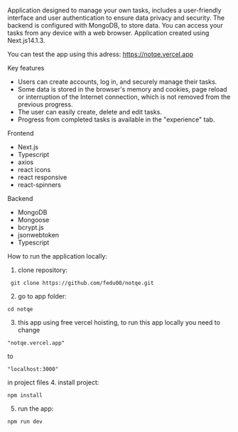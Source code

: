 Application designed to manage your own tasks, includes a user-friendly interface and user authentication to ensure data privacy and security. The backend is configured with MongoDB, to store data. You can access your tasks from any device with a web browser. Application created using Next.js14.1.3.

You can test the app using this adress: https://notqe.vercel.app

Key features

- Users can create accounts, log in, and securely manage their tasks.
- Some data is stored in the browser's memory and cookies, page reload or interruption of the Internet connection, which is not removed from the previous progress.
- The user can easily create, delete and edit tasks.
- Progress from completed tasks is available in the "experience" tab.

Frontend

- Next.js
- Typescript
- axios
- react icons
- react responsive
- react-spinners

Backend

- MongoDB
- Mongoose
- bcrypt.js
- jsonwebtoken
- Typescript

How to run the application locally:

1. clone repository:
```
 git clone https://github.com/fedu00/notqe.git
```
2. go to app folder:
```
cd notqe
```
3. this app using free vercel hoisting, to run this app locally you need to change
```
"notqe.vercel.app"
```
 to
 ```
"localhost:3000"
```
 in project files
4. install project: 
```
npm install
```
5. run the app:
```
npm run dev
```
